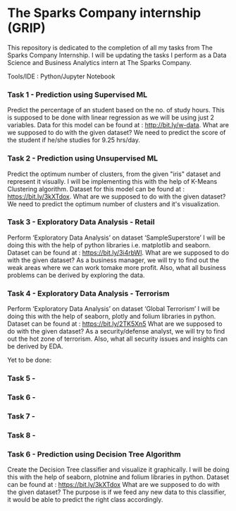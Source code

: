# The Sparks Company internship (GRIP)

This repository is dedicated to the completion of all my tasks from The Sparks Company Internship. I will be updating the tasks I perform as a Data Science and Business Analytics intern at The Sparks Company.

Tools/IDE : Python/Jupyter Notebook

### Task 1 - Prediction using Supervised ML 
Predict the percentage of an student based on the no. of study hours.
This is supposed to be done with linear regression as we will be using just 2 variables. Data for this model can be found at : http://bit.ly/w-data.
What are we supposed to do with the given dataset?
We need to predict the score of the student if he/she studies for 9.25 hrs/day.


### Task 2 - Prediction using Unsupervised ML
Predict the optimum number of clusters, from the given "iris" dataset and represent it visually.
I will be implementing this with the help of K-Means Clustering algorithm. Dataset for this model can be found at : https://bit.ly/3kXTdox.
What are we supposed to do with the given dataset?
We need to predict the optimum number of clusters and it's visualization.


### Task 3 - Exploratory Data Analysis - Retail
Perform ‘Exploratory Data Analysis’ on dataset ‘SampleSuperstore’
I will be doing this with the help of python libraries i.e. matplotlib and seaborn. Dataset can be found at : https://bit.ly/3i4rbWl.
What are we supposed to do with the given dataset?
As a business manager, we will try to find out the weak areas where we can work tomake more profit. Also, what all business problems can be derived by exploring the data.


### Task 4 - Exploratory Data Analysis - Terrorism
Perform ‘Exploratory Data Analysis’ on dataset ‘Global Terrorism’
I will be doing this with the help of seaborn, plotly and folium libraries in python. Dataset can be found at : https://bit.ly/2TK5Xn5
What are we supposed to do with the given dataset?
As a security/defense analyst, we will try to find out the hot zone of terrorism. Also, what all security issues and insights can be derived by EDA.


Yet to be done: 
### Task 5 -
### Task 6 -
### Task 7 -
### Task 8 -

### Task 6 - Prediction using Decision Tree Algorithm 
Create the Decision Tree classifier and visualize it graphically.
I will be doing this with the help of seaborn, plotnine and folium libraries in python. Dataset can be found at : https://bit.ly/3kXTdox
What are we supposed to do with the given dataset?
The purpose is if we feed any new data to this classifier, it would be able to predict the right class accordingly.
